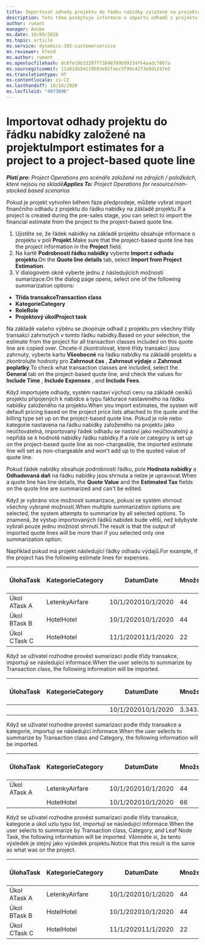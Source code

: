 ```yaml
---
title: Importovat odhady projektu do řádku nabídky založené na projektu
description: Toto téma poskytuje informace o importu odhadů z projektu na řádek nabídky.
author: rumant
manager: Annbe
ms.date: 10/09/2020
ms.topic: article
ms.service: dynamics-365-customerservice
ms.reviewer: kfend
ms.author: rumant
ms.openlocfilehash: 8c0fe18b33207f73848709b99334f64aadc7867a
ms.sourcegitcommit: 11a61db54119503e82faec5f99c4273e8d1247e5
ms.translationtype: HT
ms.contentlocale: cs-CZ
ms.lasthandoff: 10/16/2020
ms.locfileid: "4073696"
---
```

# <a name="import-estimates-for-a-project-to-a-project-based-quote-line"></a><span data-ttu-id="0e842-103">Importovat odhady projektu do řádku nabídky založené na projektu</span><span class="sxs-lookup"><span data-stu-id="0e842-103">Import estimates for a project to a project-based quote line</span></span>

<span data-ttu-id="0e842-104">_**Platí pro:** Project Operations pro scénáře založené na zdrojích / položkách, které nejsou na skladě_</span><span class="sxs-lookup"><span data-stu-id="0e842-104">_**Applies To:** Project Operations for resource/non-stocked based scenarios_</span></span>


<span data-ttu-id="0e842-105">Pokud je projekt vytvořen během fáze předprodeje, můžete vybrat import finančního odhadu z projektu do řádku nabídky na základě projektu.</span><span class="sxs-lookup"><span data-stu-id="0e842-105">If a project is created during the pre-sales stage, you can select to import the financial estimate from the project to the project-based quote line.</span></span>

1. <span data-ttu-id="0e842-106">Ujistěte se, že řádek nabídky na základě projektu obsahuje informace o projektu v poli **Projekt**.</span><span class="sxs-lookup"><span data-stu-id="0e842-106">Make sure that the project-based quote line has the project information in the **Project** field.</span></span>
2. <span data-ttu-id="0e842-107">Na kartě **Podrobnosti řádku nabídky** vyberte **Import z odhadu projektu**.</span><span class="sxs-lookup"><span data-stu-id="0e842-107">On the **Quote line details** tab, select **Import from Project Estimation**.</span></span>
3. <span data-ttu-id="0e842-108">V dialogovém okně vyberte jednu z následujících možností sumarizace:</span><span class="sxs-lookup"><span data-stu-id="0e842-108">On the dialog page opens, select one of the following summarization options:</span></span>

  - <span data-ttu-id="0e842-109">**Třída transakce**</span><span class="sxs-lookup"><span data-stu-id="0e842-109">**Transaction class**</span></span>
  - <span data-ttu-id="0e842-110">**Kategorie**</span><span class="sxs-lookup"><span data-stu-id="0e842-110">**Category**</span></span>
  - <span data-ttu-id="0e842-111">**Role**</span><span class="sxs-lookup"><span data-stu-id="0e842-111">**Role**</span></span> 
  - <span data-ttu-id="0e842-112">**Projektový úkol**</span><span class="sxs-lookup"><span data-stu-id="0e842-112">**Project task**</span></span>

<span data-ttu-id="0e842-113">Na základě vašeho výběru se zkopíruje odhad z projektu pro všechny třídy transakcí zahrnutých v tomto řádku nabídky.</span><span class="sxs-lookup"><span data-stu-id="0e842-113">Based on your selection, the estimate from the project for all transaction classes included on this quote line are copied over.</span></span> <span data-ttu-id="0e842-114">Chcete-li zkontrolovat, které třídy transakcí jsou zahrnuty, vyberte kartu **Všeobecné** na řádku nabídky na základě projektu a zkontrolujte hodnoty pro **Zahrnout čas** , **Zahrnout výdaje** a **Zahrnout poplatky**.</span><span class="sxs-lookup"><span data-stu-id="0e842-114">To check what transaction classes are included, select the **General** tab on the project-based quote line, and check the values for **Include Time** , **Include Expenses** , and **Include Fees**.</span></span>

<span data-ttu-id="0e842-115">Když importujete odhady, systém nastaví výchozí cenu na základě ceníků projektu připojených k nabídce a typu fakturace nastaveného na řádku nabídky založeného na projektu.</span><span class="sxs-lookup"><span data-stu-id="0e842-115">When you import estimates, the system will default pricing based on the project price lists attached to the quote and the billing type set up on the project-based quote line.</span></span> <span data-ttu-id="0e842-116">Pokud je role nebo kategorie nastavena na řádku nabídky založeného na projektu jako neúčtovatelná, importovaný řádek odhadu se nastaví jako neúčtovatelný a nepřidá se k hodnotě nabídky řádku nabídky.</span><span class="sxs-lookup"><span data-stu-id="0e842-116">If a role or category is set up on the project-based quote line as non-chargeable, the imported estimate line will set as non-chargeable and won't add up to the quoted value of quote line.</span></span>

<span data-ttu-id="0e842-117">Pokud řádek nabídky obsahuje podrobnosti řádku, pole **Hodnota nabídky** a **Odhadovaná daň** na řádku nabídky jsou shrnuta a nelze je upravovat.</span><span class="sxs-lookup"><span data-stu-id="0e842-117">When a quote line has line details, the **Quote Value** and the **Estimated Tax** fields on the quote line are summarized and can't be edited.</span></span>

<span data-ttu-id="0e842-118">Když je vybráno více možností sumarizace, pokusí se systém shrnout všechny vybrané možnosti.</span><span class="sxs-lookup"><span data-stu-id="0e842-118">When multiple summarization options are selected, the system attempts to summarize by all selected options.</span></span> <span data-ttu-id="0e842-119">To znamená, že výstup importovaných řádků nabídek bude větší, než kdybyste vybrali pouze jednu možnost shrnutí.</span><span class="sxs-lookup"><span data-stu-id="0e842-119">The result is that the output of imported quote lines will be more than if you selected only one summarization option.</span></span>

<span data-ttu-id="0e842-120">Například pokud má projekt následující řádky odhadu výdajů.</span><span class="sxs-lookup"><span data-stu-id="0e842-120">For example, if the project has the following estimate lines for expenses.</span></span>

| <span data-ttu-id="0e842-121">Úloha</span><span class="sxs-lookup"><span data-stu-id="0e842-121">Task</span></span> | <span data-ttu-id="0e842-122">Kategorie</span><span class="sxs-lookup"><span data-stu-id="0e842-122">Category</span></span> | <span data-ttu-id="0e842-123">Datum</span><span class="sxs-lookup"><span data-stu-id="0e842-123">Date</span></span> | <span data-ttu-id="0e842-124">Množství</span><span class="sxs-lookup"><span data-stu-id="0e842-124">Quantity</span></span> | <span data-ttu-id="0e842-125">Cena za jednotku</span><span class="sxs-lookup"><span data-stu-id="0e842-125">Unit price</span></span> | <span data-ttu-id="0e842-126">Množství</span><span class="sxs-lookup"><span data-stu-id="0e842-126">Amount</span></span> |
| --- | --- | --- | --- | --- | --- |
| <span data-ttu-id="0e842-127">Úkol A</span><span class="sxs-lookup"><span data-stu-id="0e842-127">Task A</span></span> | <span data-ttu-id="0e842-128">Letenky</span><span class="sxs-lookup"><span data-stu-id="0e842-128">Airfare</span></span> | <span data-ttu-id="0e842-129">10/1/2020</span><span class="sxs-lookup"><span data-stu-id="0e842-129">10/1/2020</span></span> | <span data-ttu-id="0e842-130">4</span><span class="sxs-lookup"><span data-stu-id="0e842-130">4</span></span> | <span data-ttu-id="0e842-131">400</span><span class="sxs-lookup"><span data-stu-id="0e842-131">400</span></span> | <span data-ttu-id="0e842-132">1600</span><span class="sxs-lookup"><span data-stu-id="0e842-132">1600</span></span> |
| <span data-ttu-id="0e842-133">Úkol B</span><span class="sxs-lookup"><span data-stu-id="0e842-133">Task B</span></span> | <span data-ttu-id="0e842-134">Hotel</span><span class="sxs-lookup"><span data-stu-id="0e842-134">Hotel</span></span> | <span data-ttu-id="0e842-135">10/1/2020</span><span class="sxs-lookup"><span data-stu-id="0e842-135">10/1/2020</span></span> | <span data-ttu-id="0e842-136">4</span><span class="sxs-lookup"><span data-stu-id="0e842-136">4</span></span> | <span data-ttu-id="0e842-137">200</span><span class="sxs-lookup"><span data-stu-id="0e842-137">200</span></span> | <span data-ttu-id="0e842-138">800</span><span class="sxs-lookup"><span data-stu-id="0e842-138">800</span></span> |
| <span data-ttu-id="0e842-139">Úkol C</span><span class="sxs-lookup"><span data-stu-id="0e842-139">Task C</span></span> | <span data-ttu-id="0e842-140">Hotel</span><span class="sxs-lookup"><span data-stu-id="0e842-140">Hotel</span></span> | <span data-ttu-id="0e842-141">11/1/2020</span><span class="sxs-lookup"><span data-stu-id="0e842-141">11/1/2020</span></span> | <span data-ttu-id="0e842-142">2</span><span class="sxs-lookup"><span data-stu-id="0e842-142">2</span></span> | <span data-ttu-id="0e842-143">200</span><span class="sxs-lookup"><span data-stu-id="0e842-143">200</span></span> | <span data-ttu-id="0e842-144">400</span><span class="sxs-lookup"><span data-stu-id="0e842-144">400</span></span> |

<span data-ttu-id="0e842-145">Když se uživatel rozhodne provést sumarizaci podle třídy transakce, importují se následující informace.</span><span class="sxs-lookup"><span data-stu-id="0e842-145">When the user selects to summarize by Transaction class, the following information will be imported.</span></span>

| <span data-ttu-id="0e842-146">Úloha</span><span class="sxs-lookup"><span data-stu-id="0e842-146">Task</span></span> | <span data-ttu-id="0e842-147">Kategorie</span><span class="sxs-lookup"><span data-stu-id="0e842-147">Category</span></span> | <span data-ttu-id="0e842-148">Datum</span><span class="sxs-lookup"><span data-stu-id="0e842-148">Date</span></span> | <span data-ttu-id="0e842-149">Množství</span><span class="sxs-lookup"><span data-stu-id="0e842-149">Quantity</span></span> | <span data-ttu-id="0e842-150">Cena za jednotku</span><span class="sxs-lookup"><span data-stu-id="0e842-150">Unit price</span></span> | <span data-ttu-id="0e842-151">Množství</span><span class="sxs-lookup"><span data-stu-id="0e842-151">Amount</span></span> |
| --- | --- | --- | --- | --- | --- |
| | | <span data-ttu-id="0e842-152">10/1/2020</span><span class="sxs-lookup"><span data-stu-id="0e842-152">10/1/2020</span></span> | <span data-ttu-id="0e842-153">3.34</span><span class="sxs-lookup"><span data-stu-id="0e842-153">3.34</span></span> | <span data-ttu-id="0e842-154">840</span><span class="sxs-lookup"><span data-stu-id="0e842-154">840</span></span> | <span data-ttu-id="0e842-155">2800</span><span class="sxs-lookup"><span data-stu-id="0e842-155">2800</span></span> |

<span data-ttu-id="0e842-156">Když se uživatel rozhodne provést sumarizaci podle třídy transakce a kategorie, importují se následující informace.</span><span class="sxs-lookup"><span data-stu-id="0e842-156">When the user selects to summarize by Transaction class and Category, the following information will be imported.</span></span>

| <span data-ttu-id="0e842-157">Úloha</span><span class="sxs-lookup"><span data-stu-id="0e842-157">Task</span></span> | <span data-ttu-id="0e842-158">Kategorie</span><span class="sxs-lookup"><span data-stu-id="0e842-158">Category</span></span> | <span data-ttu-id="0e842-159">Datum</span><span class="sxs-lookup"><span data-stu-id="0e842-159">Date</span></span> | <span data-ttu-id="0e842-160">Množství</span><span class="sxs-lookup"><span data-stu-id="0e842-160">Quantity</span></span> | <span data-ttu-id="0e842-161">Cena za jednotku</span><span class="sxs-lookup"><span data-stu-id="0e842-161">Unit price</span></span> | <span data-ttu-id="0e842-162">Množství</span><span class="sxs-lookup"><span data-stu-id="0e842-162">Amount</span></span> |
| --- | --- | --- | --- | --- | --- |
| <span data-ttu-id="0e842-163">Úkol A</span><span class="sxs-lookup"><span data-stu-id="0e842-163">Task A</span></span> | <span data-ttu-id="0e842-164">Letenky</span><span class="sxs-lookup"><span data-stu-id="0e842-164">Airfare</span></span> | <span data-ttu-id="0e842-165">10/1/2020</span><span class="sxs-lookup"><span data-stu-id="0e842-165">10/1/2020</span></span> | <span data-ttu-id="0e842-166">4</span><span class="sxs-lookup"><span data-stu-id="0e842-166">4</span></span> | <span data-ttu-id="0e842-167">400</span><span class="sxs-lookup"><span data-stu-id="0e842-167">400</span></span> | <span data-ttu-id="0e842-168">1600</span><span class="sxs-lookup"><span data-stu-id="0e842-168">1600</span></span> |
| | <span data-ttu-id="0e842-169">Hotel</span><span class="sxs-lookup"><span data-stu-id="0e842-169">Hotel</span></span> | <span data-ttu-id="0e842-170">10/1/2020</span><span class="sxs-lookup"><span data-stu-id="0e842-170">10/1/2020</span></span> | <span data-ttu-id="0e842-171">6</span><span class="sxs-lookup"><span data-stu-id="0e842-171">6</span></span> | <span data-ttu-id="0e842-172">200</span><span class="sxs-lookup"><span data-stu-id="0e842-172">200</span></span> | <span data-ttu-id="0e842-173">1200</span><span class="sxs-lookup"><span data-stu-id="0e842-173">1200</span></span> |

<span data-ttu-id="0e842-174">Když se uživatel rozhodne provést sumarizaci podle třídy transakce, kategorie a úkol uzlu typu list, importují se následující informace.</span><span class="sxs-lookup"><span data-stu-id="0e842-174">When the user selects to summarize by Transaction class, Category, and Leaf Node Task, the following information will be imported.</span></span> <span data-ttu-id="0e842-175">Všimněte si, že tento výsledek je stejný jako výsledek projektu.</span><span class="sxs-lookup"><span data-stu-id="0e842-175">Notice that this result is the same as what was on the project.</span></span>

| <span data-ttu-id="0e842-176">Úloha</span><span class="sxs-lookup"><span data-stu-id="0e842-176">Task</span></span> | <span data-ttu-id="0e842-177">Kategorie</span><span class="sxs-lookup"><span data-stu-id="0e842-177">Category</span></span> | <span data-ttu-id="0e842-178">Datum</span><span class="sxs-lookup"><span data-stu-id="0e842-178">Date</span></span> | <span data-ttu-id="0e842-179">Množství</span><span class="sxs-lookup"><span data-stu-id="0e842-179">Quantity</span></span> | <span data-ttu-id="0e842-180">Cena za jednotku</span><span class="sxs-lookup"><span data-stu-id="0e842-180">Unit price</span></span> | <span data-ttu-id="0e842-181">Množství</span><span class="sxs-lookup"><span data-stu-id="0e842-181">Amount</span></span> |
| --- | --- | --- | --- | --- | --- |
| <span data-ttu-id="0e842-182">Úkol A</span><span class="sxs-lookup"><span data-stu-id="0e842-182">Task A</span></span> | <span data-ttu-id="0e842-183">Letenky</span><span class="sxs-lookup"><span data-stu-id="0e842-183">Airfare</span></span> | <span data-ttu-id="0e842-184">10/1/2020</span><span class="sxs-lookup"><span data-stu-id="0e842-184">10/1/2020</span></span> | <span data-ttu-id="0e842-185">4</span><span class="sxs-lookup"><span data-stu-id="0e842-185">4</span></span> | <span data-ttu-id="0e842-186">400</span><span class="sxs-lookup"><span data-stu-id="0e842-186">400</span></span> | <span data-ttu-id="0e842-187">1600</span><span class="sxs-lookup"><span data-stu-id="0e842-187">1600</span></span> |
| <span data-ttu-id="0e842-188">Úkol B</span><span class="sxs-lookup"><span data-stu-id="0e842-188">Task B</span></span> | <span data-ttu-id="0e842-189">Hotel</span><span class="sxs-lookup"><span data-stu-id="0e842-189">Hotel</span></span> | <span data-ttu-id="0e842-190">10/1/2020</span><span class="sxs-lookup"><span data-stu-id="0e842-190">10/1/2020</span></span> | <span data-ttu-id="0e842-191">4</span><span class="sxs-lookup"><span data-stu-id="0e842-191">4</span></span> | <span data-ttu-id="0e842-192">200</span><span class="sxs-lookup"><span data-stu-id="0e842-192">200</span></span> | <span data-ttu-id="0e842-193">800</span><span class="sxs-lookup"><span data-stu-id="0e842-193">800</span></span> |
| <span data-ttu-id="0e842-194">Úkol C</span><span class="sxs-lookup"><span data-stu-id="0e842-194">Task C</span></span> | <span data-ttu-id="0e842-195">Hotel</span><span class="sxs-lookup"><span data-stu-id="0e842-195">Hotel</span></span> | <span data-ttu-id="0e842-196">11/1/2020</span><span class="sxs-lookup"><span data-stu-id="0e842-196">11/1/2020</span></span> | <span data-ttu-id="0e842-197">2</span><span class="sxs-lookup"><span data-stu-id="0e842-197">2</span></span> | <span data-ttu-id="0e842-198">200</span><span class="sxs-lookup"><span data-stu-id="0e842-198">200</span></span> | <span data-ttu-id="0e842-199">400</span><span class="sxs-lookup"><span data-stu-id="0e842-199">400</span></span> |
